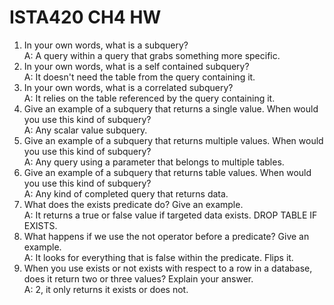 # ISTA420 CH4 HW

1. In your own words, what is a subquery?  
A: A query within a query that grabs something more specific.
2. In your own words, what is a self contained subquery?  
A: It doesn't need the table from the query containing it. 
3. In your own words, what is a correlated subquery?  
A: It relies on the table referenced by the query containing it. 
4. Give an example of a subquery that returns a single value. When would you use this kind of subquery?  
A: Any scalar value subquery. 
5. Give an example of a subquery that returns multiple values. When would you use this kind of subquery?  
A: Any query using a parameter that belongs to multiple tables.
6. Give an example of a subquery that returns table values. When would you use this kind of subquery?  
A: Any kind of completed query that returns data.
7. What does the exists predicate do? Give an example.  
A: It returns a true or false value if targeted data exists. DROP TABLE IF EXISTS. 
8. What happens if we use the not operator before a predicate? Give an example.  
A: It looks for everything that is false within the predicate. Flips it.  
9. When you use exists or not exists with respect to a row in a database, does it return two or three
values? Explain your answer.  
A: 2, it only returns it exists or does not. 
